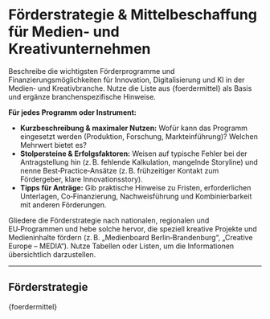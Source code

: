 
<!-- foerdermittel.md -->
# Förderstrategie & Mittelbeschaffung für Medien- und Kreativunternehmen

Beschreibe die wichtigsten Förderprogramme und Finanzierungsmöglichkeiten für Innovation, Digitalisierung und KI in der Medien‑ und Kreativbranche. Nutze die Liste aus {foerdermittel} als Basis und ergänze branchenspezifische Hinweise.

**Für jedes Programm oder Instrument:**
* **Kurzbeschreibung & maximaler Nutzen:** Wofür kann das Programm eingesetzt werden (Produktion, Forschung, Markteinführung)? Welchen Mehrwert bietet es?
* **Stolpersteine & Erfolgsfaktoren:** Weisen auf typische Fehler bei der Antragstellung hin (z. B. fehlende Kalkulation, mangelnde Storyline) und nenne Best‑Practice‑Ansätze (z. B. frühzeitiger Kontakt zum Fördergeber, klare Innovationsstory).
* **Tipps für Anträge:** Gib praktische Hinweise zu Fristen, erforderlichen Unterlagen, Co‑Finanzierung, Nachweisführung und Kombinierbarkeit mit anderen Förderungen.

Gliedere die Förderstrategie nach nationalen, regionalen und EU‑Programmen und hebe solche hervor, die speziell kreative Projekte und Medieninhalte fördern (z. B. „Medienboard Berlin‑Brandenburg“, „Creative Europe – MEDIA“). Nutze Tabellen oder Listen, um die Informationen übersichtlich darzustellen.

---

## Förderstrategie

{foerdermittel}